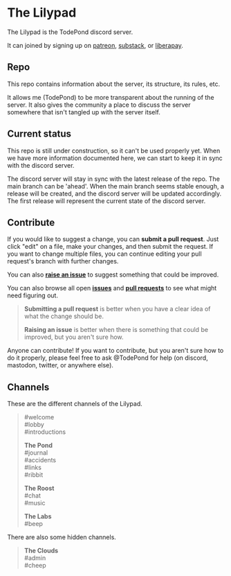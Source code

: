 # The Lilypad

The Lilypad is the TodePond discord server.

It can joined by signing up on [patreon](https://patreon.com/TodePond), [substack](https://todepond.substack.com), or [liberapay](https://liberapay.com/TodePond).

## Repo

This repo contains information about the server, its structure, its rules, etc.

It allows me (TodePond) to be more transparent about the running of the server. It also gives the community a place to discuss the server somewhere that isn't tangled up with the server itself.

## Current status

This repo is still under construction, so it can't be used properly yet. When we have more information documented here, we can start to keep it in sync with the discord server.

The discord server will stay in sync with the latest release of the repo. The main branch can be 'ahead'. When the main branch seems stable enough, a release will be created, and the discord server will be updated accordingly. The first release will represent the current state of the discord server.

## Contribute

If you would like to suggest a change, you can **submit a pull request**. Just click "edit" on a file, make your changes, and then submit the request. If you want to change multiple files, you can continue editing your pull request's branch with further changes.

You can also **[raise an issue](https://github.com/TodePond/TheLilypad/issues/new)** to suggest something that could be improved.

You can also browse all open [**issues**](https://github.com/TodePond/TheLilypad/issues) and [**pull requests**](https://github.com/TodePond/TheLilypad/pulls) to see what might need figuring out.

> **Submitting a pull request** is better when you have a clear idea of what the change should be.
>
> **Raising an issue** is better when there is something that could be improved, but you aren't sure how.

Anyone can contribute! If you want to contribute, but you aren't sure how to do it properly, please feel free to ask @TodePond for help (on discord, mastodon, twitter, or anywhere else).

## Channels

These are the different channels of the Lilypad.

> #welcome<br>
#lobby<br>
#introductions
>    
> **The Pond**<br>
#journal<br>
#accidents<br>
#links<br>
#ribbit
> 
> **The Roost**<br>
#chat<br>
#music
> 
> **The Labs**<br>
#beep

There are also some hidden channels.

> **The Clouds**<br>
#admin<br>
#cheep
